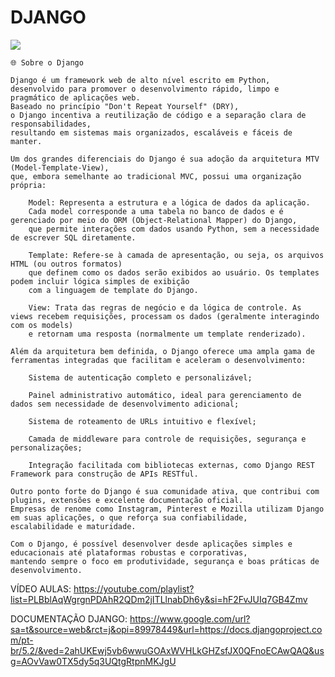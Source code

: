 # DJANGO



<img src="https://encrypted-tbn0.gstatic.com/images?q=tbn:ANd9GcTckjqKtZBXcjxqSi74DGO891i_8JabYhl5GbKXiPd8CQaOS5Zg62ogOyV0&s=10"/>

    🌐 Sobre o Django
    
    Django é um framework web de alto nível escrito em Python,
    desenvolvido para promover o desenvolvimento rápido, limpo e pragmático de aplicações web.
    Baseado no princípio "Don't Repeat Yourself" (DRY), 
    o Django incentiva a reutilização de código e a separação clara de responsabilidades,
    resultando em sistemas mais organizados, escaláveis e fáceis de manter.
    
    Um dos grandes diferenciais do Django é sua adoção da arquitetura MTV (Model-Template-View),
    que, embora semelhante ao tradicional MVC, possui uma organização própria:
    
        Model: Representa a estrutura e a lógica de dados da aplicação. 
        Cada model corresponde a uma tabela no banco de dados e é gerenciado por meio do ORM (Object-Relational Mapper) do Django,
        que permite interações com dados usando Python, sem a necessidade de escrever SQL diretamente.
    
        Template: Refere-se à camada de apresentação, ou seja, os arquivos HTML (ou outros formatos) 
        que definem como os dados serão exibidos ao usuário. Os templates podem incluir lógica simples de exibição
        com a linguagem de template do Django.
    
        View: Trata das regras de negócio e da lógica de controle. As views recebem requisições, processam os dados (geralmente interagindo com os models)
        e retornam uma resposta (normalmente um template renderizado).
    
    Além da arquitetura bem definida, o Django oferece uma ampla gama de ferramentas integradas que facilitam e aceleram o desenvolvimento:
    
        Sistema de autenticação completo e personalizável;
    
        Painel administrativo automático, ideal para gerenciamento de dados sem necessidade de desenvolvimento adicional;
    
        Sistema de roteamento de URLs intuitivo e flexível;
    
        Camada de middleware para controle de requisições, segurança e personalizações;
    
        Integração facilitada com bibliotecas externas, como Django REST Framework para construção de APIs RESTful.
    
    Outro ponto forte do Django é sua comunidade ativa, que contribui com plugins, extensões e excelente documentação oficial.
    Empresas de renome como Instagram, Pinterest e Mozilla utilizam Django em suas aplicações, o que reforça sua confiabilidade, 
    escalabilidade e maturidade.
    
    Com o Django, é possível desenvolver desde aplicações simples e educacionais até plataformas robustas e corporativas,
    mantendo sempre o foco em produtividade, segurança e boas práticas de desenvolvimento.
    





VÍDEO AULAS: https://youtube.com/playlist?list=PLBblAqWgrgnPDAhR2QDm2jITLlnabDh6y&si=hF2FvJUIq7GB4Zmv


DOCUMENTAÇÃO DJANGO: https://www.google.com/url?sa=t&source=web&rct=j&opi=89978449&url=https://docs.djangoproject.com/pt-br/5.2/&ved=2ahUKEwj5vb6wwuGOAxWVHLkGHZsfJX0QFnoECAwQAQ&usg=AOvVaw0TX5dy5q3UQtgRtpnMKJgU
